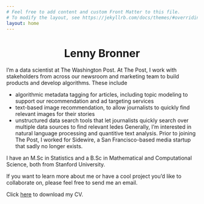 ```yaml
---
# Feel free to add content and custom Front Matter to this file.
# To modify the layout, see https://jekyllrb.com/docs/themes/#overriding-theme-defaults
layout: home
---
```

<h1 align="center"> Lenny Bronner </h1>

I’m a data scientist at The Washington Post. At The Post, I work with stakeholders from across our newsroom and marketing team to build products and develop algorithms. These include

* algorithmic metadata tagging for articles, including topic modeling to support our recommendation and ad targeting services
* text-based image recommendation, to allow journalists to quickly find relevant images for their stories
* unstructured data search tools that let journalists quickly search over multiple data sources to find relevant ledes
Generally, I’m interested in natural language processing and quantitive text analysis. Prior to joining The Post, I worked for Sidewire, a San Francisco-based media startup that sadly no longer exists.

I have an M.Sc in Statistics and a B.Sc in Mathematical and Computational Science, both from Stanford University.

If you want to learn more about me or have a cool project you’d like to collaborate on, please feel free to send me an email.

Click [here](/assets/pdfs/CV.pdf) to download my CV.